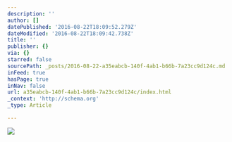 ```yaml
---
description: ''
author: []
datePublished: '2016-08-22T18:09:52.279Z'
dateModified: '2016-08-22T18:09:42.738Z'
title: ''
publisher: {}
via: {}
starred: false
sourcePath: _posts/2016-08-22-a35eabcb-140f-4ab1-b66b-7a23cc9d124c.md
inFeed: true
hasPage: true
inNav: false
url: a35eabcb-140f-4ab1-b66b-7a23cc9d124c/index.html
_context: 'http://schema.org'
_type: Article

---
```

![](https://the-grid-user-content.s3-us-west-2.amazonaws.com/0ebcb9ac-6a39-4ec5-bd0f-992ef5ad05c2.jpg)